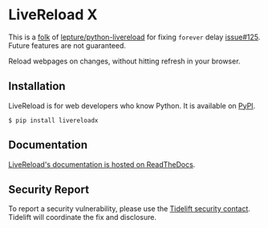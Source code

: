 # LiveReload X

This is a [folk][fork] of [lepture/python-livereload][origin] for fixing `forever` delay [issue#125][issue#125]. 
Future features are not guaranteed.

Reload webpages on changes, without hitting refresh in your browser.

[origin]: https://github.com/lepture/python-livereload
[fork]: https://github.com/tuanchauict/python-livereload
[issue#125]: https://github.com/lepture/python-livereload/issues/125

## Installation

<!-- start install -->

LiveReload is for web developers who know Python. It is available on [PyPI].

```
$ pip install livereloadx
```

[pypi]: https://pypi.python.org/pypi/livereload

<!-- end install -->

## Documentation

[LiveReload's documentation is hosted on ReadTheDocs][docs].

[docs]: https://livereload.readthedocs.io/en/latest/

## Security Report

To report a security vulnerability, please use the [Tidelift security contact].
Tidelift will coordinate the fix and disclosure.

[tidelift security contact]: https://tidelift.com/security
